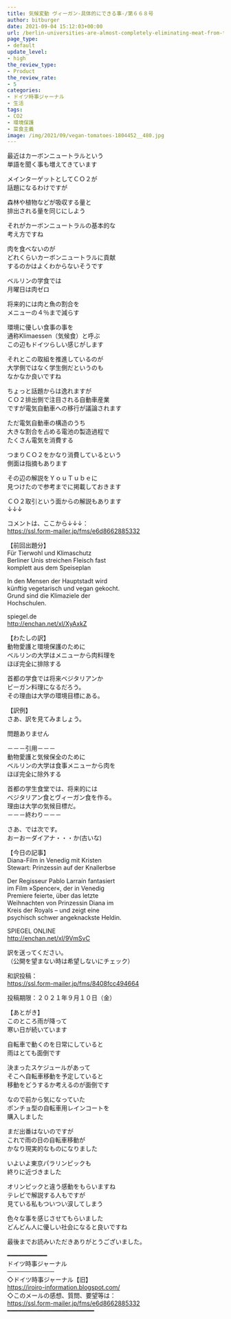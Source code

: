 ```yaml
---
title: 気候変動 ヴィーガン-具体的にできる事-/第６６８号
author: bitburger
date: 2021-09-04 15:12:03+00:00
url: /berlin-universities-are-almost-completely-eliminating-meat-from-the-menu/
page_type:
- default
update_level:
- high
the_review_type:
- Product
the_review_rate:
- 5
categories:
- ドイツ時事ジャーナル
- 生活
tags:
- CO2
- 環境保護
- 菜食主義
image: /img/2021/09/vegan-tomatoes-1804452__480.jpg
---
```

最近はカーボンニュートラルという  
単語を聞く事も増えてきています

メインターゲットとしてＣＯ２が  
話題になるわけですが

森林や植物などが吸収する量と  
排出される量を同じにしよう

それがカーボンニュートラルの基本的な  
考え方ですね

肉を食べないのが  
どれくらいカーボンニュートラルに貢献  
するのかはよくわからないそうです

ベルリンの学食では  
月曜日は肉ゼロ

将来的には肉と魚の割合を  
メニューの４％まで減らす

環境に優しい食事の事を  
通称Klimaessen（気候食）と呼ぶ  
この辺もドイツらしい感じがします

それとこの取組を推進しているのが  
大学側ではなく学生側だというのも  
なかなか良いですね

ちょっと話題からは逸れますが  
ＣＯ２排出側で注目される自動車産業  
ですが電気自動車への移行が議論されます

ただ電気自動車の構造のうち  
大きな割合を占める電池の製造過程で  
たくさん電気を消費する

つまりＣＯ２をかなり消費しているという  
側面は指摘もあります

その辺の解説をＹｏｕＴｕｂｅに  
見つけたので参考までに掲載しておきます

ＣＯ２取引という面からの解説もあります  
↓↓↓  


コメントは、ここから↓↓↓：  
<https://ssl.form-mailer.jp/fms/e6d8662885332>

【前回出題分】  
Für Tierwohl und Klimaschutz  
Berliner Unis streichen Fleisch fast  
komplett aus dem Speiseplan

In den Mensen der Hauptstadt wird  
künftig vegetarisch und vegan gekocht.  
Grund sind die Klimaziele der  
Hochschulen.

spiegel.de  
<http://enchan.net/xl/XyAxkZ>

  
【わたしの訳】  
動物愛護と環境保護のために  
ベルリンの大学はメニューから肉料理を  
ほぼ完全に排除する

首都の学食では将来ベジタリアンか  
ビーガン料理になるだろう。  
その理由は大学の環境目標にある。

  
【訳例】  
さあ、訳を見てみましょう。

問題ありません

－－－引用－－－  
動物愛護と気候保全のために  
ベルリンの大学は食事メニューから肉を  
ほぼ完全に除外する

首都の学生食堂では、将来的には  
べジタリアン食とヴィーガン食を作る。  
理由は大学の気候目標だ。  
－－－終わり－－－

  
さあ、では次です。  
おーおーダイアナ・・・か(古いな)

【今日の記事】  
Diana-Film in Venedig mit Kristen  
Stewart: Prinzessin auf der Knallerbse

Der Regisseur Pablo Larraín fantasiert  
im Film »Spencer«, der in Venedig  
Premiere feierte, über das letzte  
Weihnachten von Prinzessin Diana im  
Kreis der Royals – und zeigt eine  
psychisch schwer angeknackste Heldin.

SPIEGEL ONLINE  
<http://enchan.net/xl/9VmSvC>

  
訳を送ってください。  
（公開を望まない時は希望しないにチェック）

和訳投稿：  
 <https://ssl.form-mailer.jp/fms/8408fcc494664>

投稿期限：２０２１年９月１０日（金）

  
【あとがき】  
このところ雨が降って  
寒い日が続いています

自転車で動くのを日常にしていると  
雨はとても面倒です

決まったスケジュールがあって  
そこへ自転車移動を予定していると  
移動をどうするか考えるのが面倒です

なので前から気になっていた  
ポンチョ型の自転車用レインコートを  
購入しました

まだ出番はないのですが  
これで雨の日の自転車移動が  
かなり現実的なものになりました

いよいよ東京パラリンピックも  
終りに近づきました

オリンピックと違う感動をもらいますね  
テレビで解説する人もですが  
見ている私もついつい涙してしまう

色々な事を感じさせてもらいました  
どんどん人に優しい社会になると良いですね

  
最後までお読みいただきありがとうございました。

━━━━━━━━━━━  
ドイツ時事ジャーナル  
───────────  
◇ドイツ時事ジャーナル【旧】  
<https://iroiro-information.blogspot.com/>  
◇このメールの感想、質問、要望等は：  
<https://ssl.form-mailer.jp/fms/e6d8662885332>  
━━━━━━━━━━━━━━━━━━━━━━━━